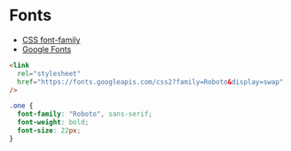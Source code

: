 # Fonts

- [CSS font-family](https://developer.mozilla.org/en-US/docs/Web/CSS/font-family)
- [Google Fonts](https://fonts.google.com/)

```html
<link
  rel="stylesheet"
  href="https://fonts.googleapis.com/css2?family=Roboto&display=swap"
/>
```

```css
.one {
  font-family: "Roboto", sans-serif;
  font-weight: bold;
  font-size: 22px;
}
```
